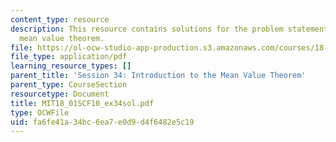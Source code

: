 ```yaml
---
content_type: resource
description: This resource contains solutions for the problem statements related to
  mean value theorem.
file: https://ol-ocw-studio-app-production.s3.amazonaws.com/courses/18-01sc-single-variable-calculus-fall-2010/fa6fe41a34bc6ea7e0d9d4f6482e5c19_MIT18_01SCF10_ex34sol.pdf
file_type: application/pdf
learning_resource_types: []
parent_title: 'Session 34: Introduction to the Mean Value Theorem'
parent_type: CourseSection
resourcetype: Document
title: MIT18_01SCF10_ex34sol.pdf
type: OCWFile
uid: fa6fe41a-34bc-6ea7-e0d9-d4f6482e5c19
---
```

